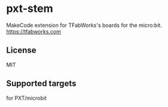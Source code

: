 # pxt-stem
MakeCode extension for TFabWorks's boards for the micro:bit.
https://tfabworks.com

## License
MIT

## Supported targets

for PXT/microbit

